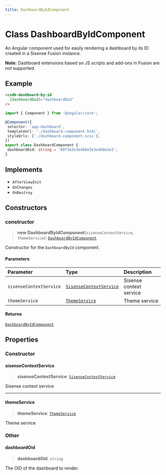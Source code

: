 ```yaml
---
title: DashboardByIdComponent
---
```


# Class DashboardByIdComponent <Badge type="fusionEmbed" text="Fusion Embed" /> <Badge type="beta" text="Beta" />

An Angular component used for easily rendering a dashboard by its ID created in a Sisense Fusion instance.

**Note:** Dashboard extensions based on JS scripts and add-ons in Fusion are not supported.

## Example

```html
<csdk-dashboard-by-id
  [dashboardOid]="dashboardOid"
/>
```
```ts
import { Component } from '@angular/core';

@Component({
 selector: 'app-dashboard',
 templateUrl: './dashboard.component.html',
 styleUrls: ['./dashboard.component.scss'],
})
export class DashboardComponent {
 dashboardOid: string = '60f3e3e3e4b0e3e3e4b0e3e3';
}
```

## Implements

- `AfterViewInit`
- `OnChanges`
- `OnDestroy`

## Constructors

### constructor

> **new DashboardByIdComponent**(`sisenseContextService`, `themeService`): [`DashboardByIdComponent`](class.DashboardByIdComponent.md)

Constructor for the `DashboardById` component.

#### Parameters

| Parameter | Type | Description |
| :------ | :------ | :------ |
| `sisenseContextService` | [`SisenseContextService`](../contexts/class.SisenseContextService.md) | Sisense context service |
| `themeService` | [`ThemeService`](../contexts/class.ThemeService.md) | Theme service |

#### Returns

[`DashboardByIdComponent`](class.DashboardByIdComponent.md)

## Properties

### Constructor

#### sisenseContextService

> **sisenseContextService**: [`SisenseContextService`](../contexts/class.SisenseContextService.md)

Sisense context service

***

#### themeService

> **themeService**: [`ThemeService`](../contexts/class.ThemeService.md)

Theme service

### Other

#### dashboardOid

> **dashboardOid**: `string`

The OID of the dashboard to render.
